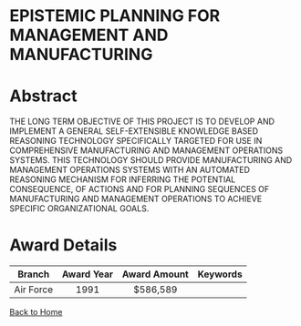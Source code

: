 
EPISTEMIC PLANNING FOR MANAGEMENT AND MANUFACTURING
===================================================

# Abstract


THE LONG TERM OBJECTIVE OF THIS PROJECT IS TO DEVELOP AND IMPLEMENT A GENERAL SELF-EXTENSIBLE KNOWLEDGE BASED REASONING TECHNOLOGY SPECIFICALLY TARGETED FOR USE IN COMPREHENSIVE MANUFACTURING AND MANAGEMENT OPERATIONS SYSTEMS. THIS TECHNOLOGY SHOULD PROVIDE MANUFACTURING AND MANAGEMENT OPERATIONS SYSTEMS WITH AN AUTOMATED REASONING MECHANISM FOR INFERRING THE POTENTIAL CONSEQUENCE, OF ACTIONS AND FOR PLANNING SEQUENCES OF MANUFACTURING AND MANAGEMENT OPERATIONS TO ACHIEVE SPECIFIC ORGANIZATIONAL GOALS.  

# Award Details

|Branch|Award Year|Award Amount|Keywords|
| :---: | :---: | :---: | :---: |
|Air Force|1991|$586,589||
  
  


[Back to Home](https://github.com/chrischow/dod_sbir_awards/Reports/CC/#945)